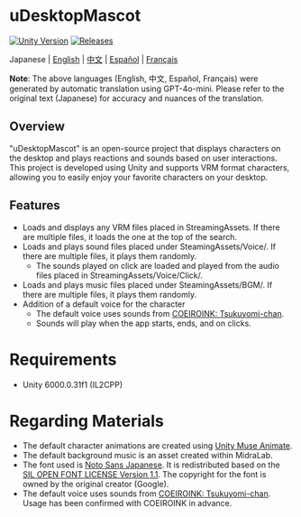 # uDesktopMascot

[![Unity Version](https://img.shields.io/badge/Unity-6000.0%2B-blueviolet?logo=unity)](https://unity.com/releases/editor/archive)
[![Releases](https://img.shields.io/github/release/MidraLab/uDesktopMascot.svg)](https://github.com/MidraLab/uDesktopMascot/releases)

Japanese | [English](README_EN.md) | [中文](README_CN.md) | [Español](README_ES.md) | [Français](README_FR.md)

**Note**: The above languages (English, 中文, Español, Français) were generated by automatic translation using GPT-4o-mini. Please refer to the original text (Japanese) for accuracy and nuances of the translation.

## Overview

"uDesktopMascot" is an open-source project that displays characters on the desktop and plays reactions and sounds based on user interactions. This project is developed using Unity and supports VRM format characters, allowing you to easily enjoy your favorite characters on your desktop.

## Features
* Loads and displays any VRM files placed in StreamingAssets. If there are multiple files, it loads the one at the top of the search.
* Loads and plays sound files placed under SteamingAssets/Voice/. If there are multiple files, it plays them randomly.
  * The sounds played on click are loaded and played from the audio files placed in StreamingAssets/Voice/Click/.
* Loads and plays music files placed under SteamingAssets/BGM/. If there are multiple files, it plays them randomly.
* Addition of a default voice for the character
  * The default voice uses sounds from [COEIROINK: Tsukuyomi-chan](https://coeiroink.com/character/audio-character/tsukuyomi-chan).
  * Sounds will play when the app starts, ends, and on clicks.

# Requirements
* Unity 6000.0.31f1 (IL2CPP)

# Regarding Materials
* The default character animations are created using [Unity Muse Animate](https://muse.unity.com/ja-jp/explore).
* The default background music is an asset created within MidraLab.
* The font used is [Noto Sans Japanese](https://fonts.google.com/noto/specimen/Noto+Sans+JP?lang=ja_Jpan). It is redistributed based on the [SIL OPEN FONT LICENSE Version 1.1](https://fonts.google.com/noto/specimen/Noto+Sans+JP/license?lang=ja_Jpan). The copyright for the font is owned by the original creator (Google).
* The default voice uses sounds from [COEIROINK: Tsukuyomi-chan](https://coeiroink.com/character/audio-character/tsukuyomi-chan). Usage has been confirmed with COEIROINK in advance.